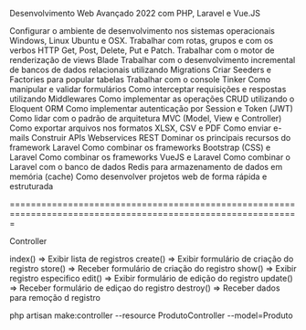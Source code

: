 Desenvolvimento Web Avançado 2022 com PHP, Laravel e Vue.JS

Configurar o ambiente de desenvolvimento nos sistemas operacionais Windows, Linux Ubuntu e OSX.
Trabalhar com rotas, grupos e com os verbos HTTP Get, Post, Delete, Put e Patch.
Trabalhar com o motor de renderização de views Blade
Trabalhar com o desenvolvimento incremental de bancos de dados relacionais utilizando Migrations
Criar Seeders e Factories para popular tabelas
Trabalhar com o console Tinker
Como manipular e validar formulários
Como interceptar requisições e respostas utilizando Middlewares
Como implementar as operações CRUD utilizando o Eloquent ORM
Como implementar autenticação por Session e Token (JWT)
Como lidar com o padrão de arquitetura MVC (Model, View e Controller)
Como exportar arquivos nos formatos XLSX, CSV e PDF
Como enviar e-mails
Construir APIs Webservices REST
Dominar os principais recursos do framework Laravel
Como combinar os frameworks Bootstrap (CSS) e Laravel
Como combinar os frameworks VueJS e Laravel
Como combinar o Laravel com o banco de dados Redis para armazenamento de dados em memória (cache)
Como desenvolver projetos web de forma rápida e estruturada


=============================================================================================================

Controller

index() => Exibir lista de registros
create() => Exibir formulário de criação do registro
store() => Receber formulário de criação do registro
show() => Exibir registro especifico
edit() => Exibir formulário de edição do registro
update() => Receber formulário de ediçao do registro
destroy() => Receber dados para remoção d registro

php artisan make:controller --resource ProdutoController --model=Produto